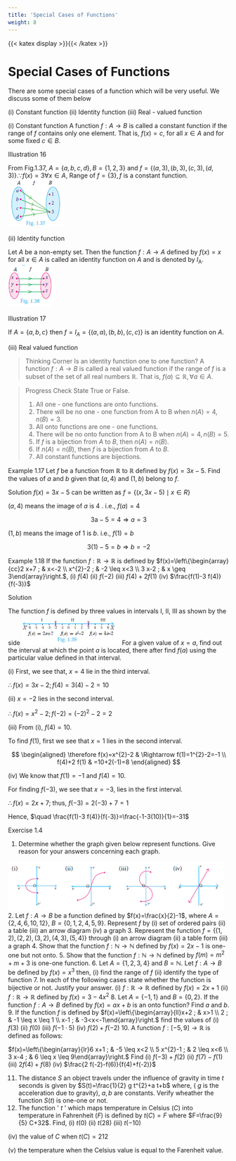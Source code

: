 ```yaml
---
title: 'Special Cases of Functions'
weight: 8
---
```

{{< katex display >}}{{< /katex >}}

# Special Cases of Functions

There are some special cases of a function which will be very useful. We discuss some of them below

(i) Constant function
(ii) Identity function
(iii) Real - valued function

(i) Constant function
A function $f: A \rightarrow B$ is called a constant function if the range of $f$ contains only one element. That is, $f(x)=c$, for all $x \in A$ and for some fixed $c \in B$.

Illustration 16

From Fig.1.37, $A=\{a, b, c, d\}, B=\{1,2,3\}$ and $f=\{(a, 3),(b, 3),(c, 3),(d, 3)\} . \because f(x)=3 \forall x \in A$, Range of $f=\{3\}, f$ is a constant function.
![Alt text](image-38.png)

(ii) Identity function

Let $A$ be a non-empty set. Then the function $f: A \rightarrow A$ defined by $f(x)=x$ for all $x \in A$ is called an identity function on $A$ and is denoted by $I_{\mathrm{A}}$.
![Alt text](image-39.png) 

Illustration 17

If $A=\{a, b, c\}$ then $f=I_{A}=\{(a, a),(b, b),(c, c)\}$ is an identity function on $A$.

(iii) Real valued function

>Thinking Corner
>Is an identity function one to one function?
>A function $f: A \rightarrow B$ is called a real valued function if the range of $f$ is a subset of the set of all real numbers $\mathbb{R}$. That is, $f(a) \subseteq \mathbb{R}, \forall a \in A$.

>Progress Check
>State True or False.
>1. All one - one functions are onto functions.
>2. There will be no one - one function from $\mathrm{A}$ to $\mathrm{B}$ when $n(A)=4, n(B)=3$.
>3. All onto functions are one - one functions.
>4. There will be no onto function from $\mathrm{A}$ to $\mathrm{B}$ when $n(A)=4, n(B)=5$.
>5. If $f$ is a bijection from $A$ to $B$, then $n(A)=n(B)$.
>6. If $n(A)=n(B)$, then $f$ is a bijection from $A$ to $B$.
>7. All constant functions are bijections.

Example 1.17 Let $f$ be a function from $\mathbb{R}$ to $\mathbb{R}$ defined by $f(x)=3 x-5$. Find the values of $a$ and $b$ given that $(a, 4)$ and $(1, b)$ belong to $f$.

Solution $f(x)=3 x-5$ can be written as $f=\{(x, 3 x-5) \mid x \in R\}$

$(a, 4)$ means the image of $a$ is 4 . i.e., $f(a)=4$

$$
3 \mathrm{a}-5=4 \Rightarrow a=3
$$

$(1, b)$ means the image of 1 is $b$. i.e., $f(1)=b$

$$
3(1)-5=b \Rightarrow b=-2
$$

Example 1.18
 If the function $f: \mathbb{R} \rightarrow \mathbb{R}$ is defined by $f(x)=\left\{\begin{array}{cc}2 x+7 ; & x<-2 \\ x^{2}-2 ; & -2 \leq x<3 \\ 3 x-2 ; & x \geq 3\end{array}\right.$,
(i) $f(4)$
(ii) $f(-2)$
(iii) $f(4)+2 f(1)$
(iv) $\frac{f(1)-3 f(4)}{f(-3)}$

Solution

The function $f$ is defined by three values in intervals I, II, III as shown by the side
![Alt text](image-40.png) 
For a given value of $x=a$, find out the interval at which the point $a$ is located, there after find $f(a)$ using the particular value defined in that interval.

(i) First, we see that, $x=4$ lie in the third interval.

$\therefore f(x)=3 x-2 ; f(4)=3(4)-2=10$

(ii) $x=-2$ lies in the second interval.

$\therefore f(x)=x^{2}-2 ; f(-2)=(-2)^{2}-2=2$

(iii) From (i), $f(4)=10$.

To find $f(1)$, first we see that $x=1$ lies in the second interval.

$$
\begin{aligned}
\therefore f(x)=x^{2}-2 & \Rightarrow f(1)=1^{2}-2=-1 \\
f(4)+2 f(1) & =10+2(-1)=8
\end{aligned}
$$

(iv) We know that $f(1)=-1$ and $f(4)=10$.

For finding $f(-3)$, we see that $x=-3$, lies in the first interval.

$\therefore f(x)=2 x+7$; thus, $f(-3)=2(-3)+7=1$

Hence, $\quad \frac{f(1)-3 f(4)}{f(-3)}=\frac{-1-3(10)}{1}=-31$ 

Exercise 1.4

1. Determine whether the graph given below represent functions. Give reason for your answers concerning each graph.

 ![Alt text](image-41.png)
2. Let $f: A \rightarrow B$ be a function defined by $f(x)=\frac{x}{2}-1$, where $A=\{2,4,6,10,12\}$, $B=\{0,1,2,4,5,9\}$. Represent $f$ by
(i) set of ordered pairs
(ii) a table
(iii) an arrow diagram
(iv) a graph
3. Represent the function $f=\{(1,2),(2,2),(3,2),(4,3),(5,4)\}$ through
(i) an arrow diagram
(ii) a table form
(iii) a graph
4. Show that the function $f: \mathbb{N} \rightarrow \mathbb{N}$ defined by $f(x)=2 x-1$ is one-one but not onto.
5. Show that the function $f: \mathbb{N} \rightarrow \mathbb{N}$ defined by $f(m)=m^{2}+m+3$ is one-one function.
6. Let $A=\{1,2,3,4\}$ and $B=\mathbb{N}$. Let $f: A \rightarrow B$ be defined by $f(x)=x^{3}$ then,
(i) find the range of $f$
(ii) identify the type of function
7. In each of the following cases state whether the function is bijective or not. Justify your answer.
(i) $f: \mathbb{R} \rightarrow \mathbb{R}$ defined by $f(x)=2 x+1$
(ii) $f: \mathbb{R} \rightarrow \mathbb{R}$ defined by $f(x)=3-4 x^{2}$
8. Let $A=\{-1,1\}$ and $B=\{0,2\}$. If the function $f: A \rightarrow B$ defined by $f(x)=a x+b$ is an onto function? Find $a$ and $b$.
9. If the function $f$ is defined by $f(x)=\left\{\begin{array}{ll}x+2 ; & x>1 \\ 2 ; & -1 \leq x \leq 1 \\ x-1 ; & -3<x<-1\end{array}\right.$ find the values of
(i) $f(3)$
(ii) $f(0)$
(iii) $f(-1 \cdot 5)$
(iv) $f(2)+f(-2)$
10. A function $f:[-5,9] \rightarrow \mathbb{R}$ is defined as follows:

$f(x)=\left\{\begin{array}{lr}6 x+1 ; & -5 \leq x<2 \\ 5 x^{2}-1 ; & 2 \leq x<6 \\ 3 x-4 ; & 6 \leq x \leq 9\end{array}\right.$
Find
(i) $f(-3)+f(2)$
(ii) $f(7)-f(1)$
(iii) $2 f(4)+f(8)$
(iv) $\frac{2 f(-2)-f(6)}{f(4)+f(-2)}$

11. The distance $S$ an object travels under the influence of gravity in time $t$ seconds is given by $S(t)=\frac{1}{2} g t^{2}+a t+b$ where, ( $g$ is the acceleration due to gravity), $a, b$ are constants. Verify wheather the function $S(t)$ is one-one or not.
12. The function ' $t$ ' which maps temperature in Celsius $(C)$ into temperature in Fahrenheit $(F)$ is defined by $t(C)=F$ where $F=\frac{9}{5} C+32$. Find,
(i) $t(0)$
(ii) $t(28)$
(iii) $t(-10)$

(iv) the value of $C$ when $t(C)=212$

(v) the temperature when the Celsius value is equal to the Farenheit value. 

